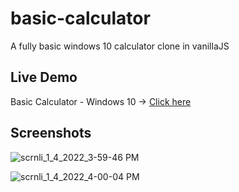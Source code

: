 # basic-calculator

A fully basic windows 10 calculator clone in vanillaJS

## Live Demo 

Basic Calculator - Windows 10 -> [Click here](https://henryhale.github.io/basic-calculator/)

## Screenshots 

![scrnli_1_4_2022_3-59-46 PM](https://user-images.githubusercontent.com/92443116/148062869-794570fc-0f7c-4b71-964b-b45f71312ced.png)

![scrnli_1_4_2022_4-00-04 PM](https://user-images.githubusercontent.com/92443116/148062873-6b8d5922-1b82-415a-8191-cf3aa457f360.png)
